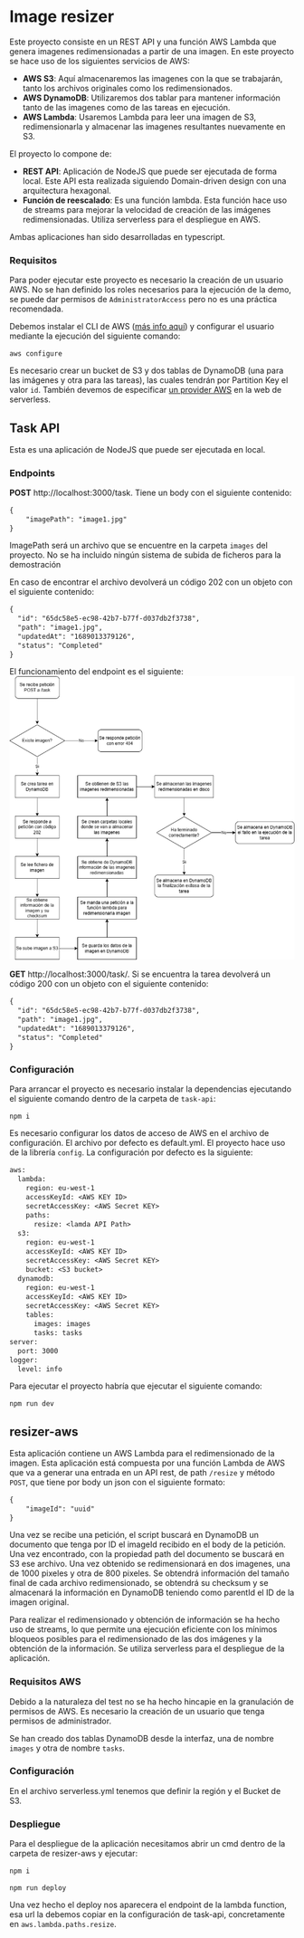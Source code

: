 # Image resizer
Este proyecto consiste en un REST API y una función AWS Lambda que genera imagenes redimensionadas a partir de una imagen. En este proyecto se hace uso de los siguientes servicios de AWS:

- **AWS S3**: Aquí almacenaremos las imagenes con la que se trabajarán, tanto los archivos originales como los redimensionados.
- **AWS DynamoDB**: Utilizaremos dos tablar para mantener información tanto de las imagenes como de las tareas en ejecución.
- **AWS Lambda**: Usaremos Lambda para leer una imagen de S3, redimensionarla y almacenar las imagenes resultantes nuevamente en S3.

El proyecto lo compone de:
- **REST API**: Aplicación de NodeJS que puede ser ejecutada de forma local. Este API esta realizada siguiendo Domain-driven design con una arquitectura hexagonal.
- **Función de reescalado**: Es una función lambda. Esta función hace uso de streams para mejorar la velocidad de creación de las imágenes redimensionadas. Utiliza serverless para el despliegue en AWS.

Ambas aplicaciones han sido desarrolladas en typescript.

### Requisitos
Para poder ejecutar este proyecto es necesario la creación de un usuario AWS. No se han definido los roles necesarios para la ejecución de la demo, se puede dar permisos de `AdministratorAccess` pero no es una práctica recomendada.

Debemos instalar el CLI de AWS ([más info aquí](https://docs.aws.amazon.com/es_es/cli/latest/userguide/getting-started-install.html)) y configurar el usuario mediante la ejecución del siguiente comando:

```
aws configure
```

Es necesario crear un bucket de S3 y dos tablas de DynamoDB (una para las imágenes y otra para las tareas), las cuales tendrán por Partition Key el valor `id`. También devemos de especificar [un provider AWS](https://app.serverless.com/settings/providers) en la web de serverless.

## Task API
Esta es una aplicación de NodeJS que puede ser ejecutada en local.

### Endpoints

**POST** http://localhost:3000/task. Tiene un body con el siguiente contenido:
```
{
	"imagePath": "image1.jpg"
}
```
ImagePath será un archivo que se encuentre en la carpeta `images` del proyecto. No se ha incluido ningún sistema de subida de ficheros para la demostración

En caso de encontrar el archivo devolverá un código 202 con un objeto con el siguiente contenido:
```
{
  "id": "65dc58e5-ec98-42b7-b77f-d037db2f3738",
  "path": "image1.jpg",
  "updatedAt": "1689013379126",
  "status": "Completed"
}
```

El funcionamiento del endpoint es el siguiente:
![POST diagram](post-flow-diagram.png)

**GET** http://localhost:3000/task/<task-uuid>. Si se encuentra la tarea devolverá un código 200 con un objeto con el siguiente contenido:
```
{
  "id": "65dc58e5-ec98-42b7-b77f-d037db2f3738",
  "path": "image1.jpg",
  "updatedAt": "1689013379126",
  "status": "Completed"
}
```

### Configuración
Para arrancar el proyecto es necesario instalar la dependencias ejecutando el siguiente comando dentro de la carpeta de `task-api`:
```
npm i
```

Es necesario configurar los datos de acceso de AWS en el archivo de configuración. El archivo por defecto es default.yml. El proyecto hace uso de la librería `config`. La configuración por defecto es la siguiente:
```
aws:
  lambda:
    region: eu-west-1
    accessKeyId: <AWS KEY ID>
    secretAccessKey: <AWS Secret KEY>
    paths:
      resize: <lamda API Path>
  s3:
    region: eu-west-1
    accessKeyId: <AWS KEY ID>
    secretAccessKey: <AWS Secret KEY>
    bucket: <S3 bucket>
  dynamodb:
    region: eu-west-1
    accessKeyId: <AWS KEY ID>
    secretAccessKey: <AWS Secret KEY>
    tables:
      images: images
      tasks: tasks
server:
  port: 3000
logger:
  level: info
```


Para ejecutar el proyecto habría que ejecutar el siguiente comando:
```
npm run dev
```

## resizer-aws
Esta aplicación contiene un AWS Lambda para el redimensionado de la imagen. Esta aplicación está compuesta por una función Lambda de AWS que va a generar una entrada en un API rest, de path `/resize` y método `POST`, que tiene por body un json con el siguiente formato:

```
{
	"imageId": "uuid"
}
```

Una vez se recibe una petición, el script buscará en DynamoDB un documento que tenga por ID el imageId recibido en el body de la petición. Una vez encontrado, con la propiedad path del documento se buscará en S3 ese archivo. Una vez obtenido se redimensionará en dos imagenes, una de 1000 pixeles y otra de 800 pixeles. Se obtendrá información del tamaño final de cada archivo redimensionado, se obtendrá su checksum y se almacenará la información en DynamoDB teniendo como parentId el ID de la imagen original.

Para realizar el redimensionado y obtención de información se ha hecho uso de streams, lo que permite una ejecución eficiente con los mínimos bloqueos posibles para el redimensionado de las dos imágenes y la obtención de la información. Se utiliza serverless para el despliegue de la aplicación.

### Requisitos AWS
Debido a la naturaleza del test no se ha hecho hincapie en la granulación de permisos de AWS. Es necesario la creación de un usuario que tenga permisos de administrador.

Se han creado dos tablas DynamoDB desde la interfaz, una de nombre `images` y otra de nombre `tasks`.


### Configuración
En el archivo serverless.yml tenemos que definir la región y el Bucket de S3.

### Despliegue
Para el despliegue de la aplicación necesitamos abrir un cmd dentro de la carpeta de resizer-aws y ejecutar:
```
npm i
```

```
npm run deploy
```

Una vez hecho el deploy nos aparecera el endpoint de la lambda function, esa url la debemos copiar en la configuración de task-api, concretamente en `aws.lambda.paths.resize`.
